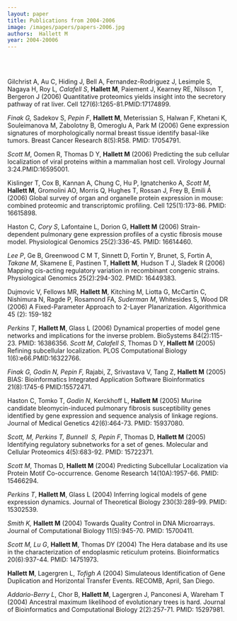 ```yaml
---
layout: paper
title: Publications from 2004-2006
image: /images/papers/papers-2006.jpg
authors:  Hallett M  
year: 2004-20006
---
```



<br> <br>



Gilchrist A, Au C, Hiding J, Bell A, Fernandez-Rodriguez J, Lesimple S, Nagaya H, Roy L<em>, Calafell S</em>, <strong>Hallett M</strong>, Paiement J, Kearney RE, Nilsson T, Bergeron J (2006) Quantitative proteomics yields insight into the secretory pathway of rat liver. Cell 127(6):1265-81.PMID:17174899. 

<em>Finak G,</em> Sadekov S, <em>Pepin F</em>, <strong>Hallett M</strong>, Meterissian S, Halwan F, Khetani K, Souleimanova M, Zabolotny B, Omeroglu A, Park M (2006) Gene expression signatures of morphologically normal breast tissue identify basal-like tumors. Breast Cancer Research 8(5):R58. PMID: 17054791. 


<em>Scott M</em>, Oomen R, Thomas D Y, <strong>Hallett M</strong> (2006) Predicting the sub cellular localization of viral proteins within a mammalian host cell. Virology Journal 3:24.PMID:16595001.


Kislinger T, Cox B, Kannan A, Chung C, Hu P, Ignatchenko A, <em>Scott M</em>, <strong>Hallett M</strong>, Gromolini AO, Morris Q, Hughes T, Rossan J, Frey B, Emili A (2006) Global survey of organ and organelle protein expression in mouse: combined proteomic and transcriptomic profiling. Cell 125(1):173-86. PMID: 16615898.


Haston C, <em>Cory S</em>, Lafontaine L, Dorion G, <strong>Hallett M</strong> (2006) Strain-dependent pulmonary gene expression profiles of a cystic fibrosis mouse model. Physiological Genomics 25(2):336-45. PMID: 16614460. 

<em>Lee P</em>, Ge B, Greenwood C M T, Sinnett D, Fortin Y, Brunet, S, Fortin A, <em>Takane M</em>, Skamene E, Pastinen T, <strong>Hallett M</strong>, Hudson T J, Sladek R (2006) Mapping cis-acting regulatory variation in recombinant congenic strains. Physiological Genomics 25(2):294-302. PMID: 16449383. 

Dujmovic V, Fellows MR, <strong>Hallett M</strong>, Kitching M, Liotta G, McCartin C, Nishimura N, Ragde P, Rosamond FA, <em>Suderman M</em>, Whitesides S, Wood DR (2006) A Fixed-Parameter Approach to 2-Layer Planarization. Algorithmica 45 (2): 159-182

<em>Perkins T</em>, <strong>Hallett M</strong>, Glass L (2006) Dynamical properties of model gene networks and implications for the inverse problem. BioSystems 84(2):115-23. PMID: 16386356.
<em>Scott M</em>, <em>Calafell S</em>, Thomas D Y, <strong>Hallett M</strong> (2005) Refining subcellular localization. PLOS Computational Biology 1(6):e66.PMID:16322766. 


<em>Finak G, Godin N, Pepin F, </em>Rajabi, Z, Srivastava V, Tang Z, <strong>Hallett M</strong> (2005) BIAS: Bioinformatics Integrated Application Software Bioinformatics 21(8):1745-6 PMID:15572471. 


Haston C, Tomko T, <em>Godin N</em>, Kerckhoff L, <strong>Hallett M</strong> (2005) Murine candidate bleomycin-induced pulmonary fibrosis susceptibility genes identified by gene expression and sequence analysis of linkage regions. Journal of Medical Genetics 42(6):464-73. PMID: 15937080. 


<em>Scott, M, Perkins T, Bunnell  S, Pepin F</em>, Thomas D, <strong>Hallett M</strong> (2005) Identifying regulatory subnetworks for a set of genes. Molecular and Cellular Proteomics 4(5):683-92. PMID: 15722371. 



<em>Scott M</em>, Thomas D, <strong>Hallett M</strong> (2004) Predicting Subcellular Localization via Protein Motif Co-occurrence. Genome Research 14(10A):1957-66. PMID: 15466294. 


<em>Perkins T</em>, <strong>Hallett M</strong>, Glass L (2004) Inferring logical models of gene expression dynamics. Journal of Theoretical Biology 230(3):289-99. PMID: 15302539. 


<em>Smith K,</em> <strong>Hallett M</strong> (2004) Towards Quality Control in DNA Microarrays. Journal of Computational Biology 11(5):945-70. PMID: 15700411. 


<em>Scott M, Lu G</em>, <strong>Hallett M</strong>, Thomas DY (2004) The Hera database and its use in the characterization of endoplasmic reticulum proteins. Bioinformatics 20(6):937-44. PMID: 14751973.


<strong>Hallett M</strong>, Lagergren L, <em>Tofigh A</em> (2004) Simulateous Identification of Gene Duplication and Horizontal Transfer Events. RECOMB, April, San Diego.


<em>Addario-Berry L</em>, Chor B, <strong>Hallett M</strong>, Lagergren J, Panconesi A, Wareham T (2004) Ancestral maximum likelihood of evolutionary trees is hard. Journal of Bioinformatics and Computational Biology 2(2):257-71. PMID: 15297981. 

